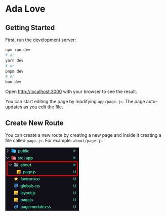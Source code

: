 # Ada Love
## Getting Started

First, run the development server:

```bash
npm run dev
# or
yarn dev
# or
pnpm dev
# or
bun dev
```

Open [http://localhost:3000](http://localhost:3000) with your browser to see the result.

You can start editing the page by modifying `app/page.js`. The page auto-updates as you edit the file.

## Create New Route

You can create a new route by creating a new page and inside it creating a file called `page.js`. For example: `about/page.js`

![about route](src/utils/image.png)
